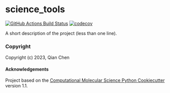 science_tools
==============================
[//]: # (Badges)
[![GitHub Actions Build Status](https://github.com/REPLACE_WITH_OWNER_ACCOUNT/science_tools/workflows/CI/badge.svg)](https://github.com/REPLACE_WITH_OWNER_ACCOUNT/science_tools/actions?query=workflow%3ACI)
[![codecov](https://codecov.io/gh/REPLACE_WITH_OWNER_ACCOUNT/science_tools/branch/main/graph/badge.svg)](https://codecov.io/gh/REPLACE_WITH_OWNER_ACCOUNT/science_tools/branch/main)


A short description of the project (less than one line).

### Copyright

Copyright (c) 2023, Qian Chen


#### Acknowledgements
 
Project based on the 
[Computational Molecular Science Python Cookiecutter](https://github.com/molssi/cookiecutter-cms) version 1.1.
